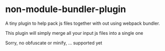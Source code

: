 # non-module-bundler-plugin
A tiny plugin to help pack js files together with out using webpack bundler.

This plugin will simply merge all your input js files into a single one

Sorry, no obfuscate or minify, ... supported yet
